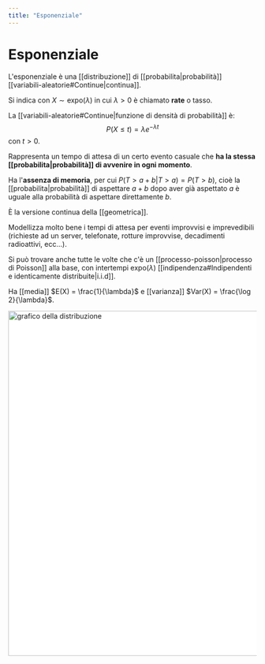 ```yaml
---
title: "Esponenziale"
---
```

# Esponenziale
L'esponenziale è una [[distribuzione]] di [[probabilita|probabilità]] [[variabili-aleatorie#Continue|continua]].

Si indica con $X \sim \mathrm{expo}(\lambda)$ in cui $\lambda > 0$ è chiamato **rate** o tasso.

La [[variabili-aleatorie#Continue|funzione di densità di probabilità]] è:
$$
P(X \le t) = \lambda e^{-\lambda t}
$$
con $t > 0$.

Rappresenta un tempo di attesa di un certo evento casuale che **ha la stessa [[probabilita|probabilità]] di avvenire in ogni momento**.

Ha l'**assenza di memoria**, per cui $P(T > a + b | T > a) = P(T > b)$, cioè la [[probabilita|probabilità]] di aspettare $a + b$ dopo aver già aspettato $a$ è uguale alla probabilità di aspettare direttamente $b$.

È la versione continua della [[geometrica]].

Modellizza molto bene i tempi di attesa per eventi improvvisi e imprevedibili (richieste ad un server, telefonate, rotture improvvise, decadimenti radioattivi, ecc...).

Si può trovare anche tutte le volte che c'è un [[processo-poisson|processo di Poisson]] alla base, con intertempi $\mathrm{expo}(\lambda)$ [[indipendenza#Indipendenti e identicamente distribuite|i.i.d]].

Ha [[media]] $E(X) = \frac{1}{\lambda}$ e [[varianza]] $Var(X) = \frac{\log 2}{\lambda}$.

<img src="https://upload.wikimedia.org/wikipedia/commons/e/ec/Exponential_pdf.svg" alt="grafico della distribuzione" width=700 style="background: white">
